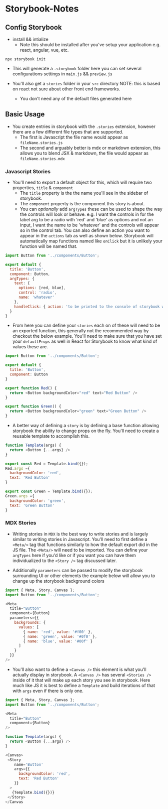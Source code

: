 # Storybook-Notes

## Config Storybook 

* install && intialize
  * Note this should be installed after you've setup your application e.g. react, angular, vue, etc. 

```command line
npx storybook init
```

* This will generate a `.storybook` folder here you can set several configurations settings in `main.js` && `preview.js`

* You'll also get a `stories` folder in your `src` directory NOTE: this is based on react not sure about other front end frameworks.
  * You don't need any of the default files generated here 
  
## Basic Usage 

* You create entries in storybook with the `.stories` extension, however there are a few different file types that are supported. 
  * The first is Javascript the file name would appear as `fileName.stories.js`
  * The second and arguably better is mdx or markdown extension, this allows you to blend JSX & markdown, the file would appear as `fileName.stories.mdx`
  
### Javascript Stories 

* You'll need to export a default object for this, which will require two properties, `title` & `component` 
  * The `title` property is the the name you'll see in the sidebar of storybook. 
  * The `component` property is the component this story is about. 
  * You can *optionally* add `argTypes` these can be used to shape the way the controls will look or behave. e.g. I want the controls in for the label arg to be a radio with 'red' and 'blue' as options and not an input, I want the name to be 'whatever' and the controls will appear so in the control tab. You can also define an action you want to appear in the `actions` tab as well as shown below. Storybook will automatically map functions named like `onClick` but it is unlikely your function will be named that. 
  
```javascript
import Button from '../components/Button'; 

export default {
  title: 'Button',
  component: Button,
  argTypes: {
    text: { 
      options: [red, blue],
      control: 'radio',
      name: 'whatever'
    },
    handleClick: { action: 'to be printed to the console of storybook when event fires' }
  }
}
```
  
* From here you can define your `stories` each on of these will need to be an exported function, this generally not the recommended way by checkout the below example. You'll need to make sure that you have set your `defaultProps` as well in React for Storybook to know what kind of values these are. 

```javascript
import Button from '../components/Button'; 

export default {
  title: 'Button',
  component: Button
}

export function Red() {
  return <Button backgroundColor="red" text="Red Button" />
}

export function Green() {
  return <Button backgroundColor="green" text="Green Button" />
}
```

* A better way of defining a `story` is by defining a base function allowing storybook the ability to change props on the fly. You'll need to create a reusable template to accomplish this. 

```javascript
function Template(args) {
  return <Button {...args} />
}

export const Red = Template.bind({});
Red.args ={
  backgroundColor: 'red',
  text: 'Red Button'
}

export const Green = Template.bind({});
Green.args ={
  backgroundColor: 'green',
  text: 'Green Button'
}
```

### MDX Stories

* Writing stories in `MDX` is the best way to write stories and is largely similar to writing stories in Javascript. You'll need to first define a `<Meta/>` tag that functions similarly to how the default export did in the JS file. The `<Meta/>` will need to be imported. You can define your `argTypes` here if you'd like or if you want you can have them individualized to the `<Story />` tag discussed later. 

* Additionally `parameters` can be passed to modify the storybook surrounding UI or other elements the example below will allow you to change up the storybook background colors  

```javascript
import { Meta, Story, Canvas };
import Button from '../components/Button'; 

<Meta 
  title="Button" 
  component={Button}
  parameters={{
    backgrounds: {
      values: [
        { name: 'red', value: '#f00' },
        { name: 'green', value: '#0f0' },
        { name: 'blue', value: '#00f' }
      ]
    }
  }}
/>
```

* You'll also want to define a `<Canvas />` this element is what you'll actually display in storybook. A `<Canvas />` has several `<Stories />` inside of it that will make up each story you see in storybook. Here much like JS it is best to define a `Template` and build iterations of that with `args` even if there is only one. 

```javascript
import { Meta, Story, Canvas };
import Button from '../components/Button'; 

<Meta 
  title="Button" 
  component={Button}
/>

function Template(args) {
  return <Button {...args} />
}

<Canvas>
 <Story 
    name='Button'
    args={{
      backgroundColor: 'red', 
      text: 'Red Button'
    }}
  >
   {Template.bind({})}
 </Story>
</Canvas
```
